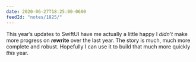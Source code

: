 ```yaml
---
date: 2020-06-27T18:25:00-0600
feedId: "notes/1825/"
---
```


This year’s updates to SwiftUI have me actually a little happy I *didn’t* make more progress on <b><i>re</i>write</b> over the last year. The story is much, much more complete and robust. Hopefully I can use it to build that much more quickly *this* year.